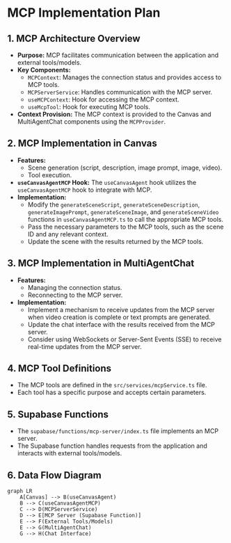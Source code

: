 # MCP Implementation Plan

## 1. MCP Architecture Overview

*   **Purpose:** MCP facilitates communication between the application and external tools/models.
*   **Key Components:**
    *   `MCPContext`: Manages the connection status and provides access to MCP tools.
    *   `MCPServerService`: Handles communication with the MCP server.
    *   `useMCPContext`: Hook for accessing the MCP context.
    *   `useMcpTool`: Hook for executing MCP tools.
*   **Context Provision:** The MCP context is provided to the Canvas and MultiAgentChat components using the `MCPProvider`.

## 2. MCP Implementation in Canvas

*   **Features:**
    *   Scene generation (script, description, image prompt, image, video).
    *   Tool execution.
*   **`useCanvasAgentMCP` Hook:** The `useCanvasAgent` hook utilizes the `useCanvasAgentMCP` hook to integrate with MCP.
*   **Implementation:**
    *   Modify the `generateSceneScript`, `generateSceneDescription`, `generateImagePrompt`, `generateSceneImage`, and `generateSceneVideo` functions in `useCanvasAgentMCP.ts` to call the appropriate MCP tools.
    *   Pass the necessary parameters to the MCP tools, such as the scene ID and any relevant context.
    *   Update the scene with the results returned by the MCP tools.

## 3. MCP Implementation in MultiAgentChat

*   **Features:**
    *   Managing the connection status.
    *   Reconnecting to the MCP server.
*   **Implementation:**
    *   Implement a mechanism to receive updates from the MCP server when video creation is complete or text prompts are generated.
    *   Update the chat interface with the results received from the MCP server.
    *   Consider using WebSockets or Server-Sent Events (SSE) to receive real-time updates from the MCP server.

## 4. MCP Tool Definitions

*   The MCP tools are defined in the `src/services/mcpService.ts` file.
*   Each tool has a specific purpose and accepts certain parameters.

## 5. Supabase Functions

*   The `supabase/functions/mcp-server/index.ts` file implements an MCP server.
*   The Supabase function handles requests from the application and interacts with external tools/models.

## 6. Data Flow Diagram

```mermaid
graph LR
    A[Canvas] --> B(useCanvasAgent)
    B --> C(useCanvasAgentMCP)
    C --> D(MCPServerService)
    D --> E[MCP Server (Supabase Function)]
    E --> F(External Tools/Models)
    E --> G(MultiAgentChat)
    G --> H(Chat Interface)